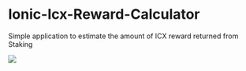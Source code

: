 # Ionic-Icx-Reward-Calculator
Simple application to estimate the amount of ICX reward returned from Staking


<img src="https://files.slack.com/files-pri/THMGHBVF1-FMWJTKLBS/image.png"></img>

